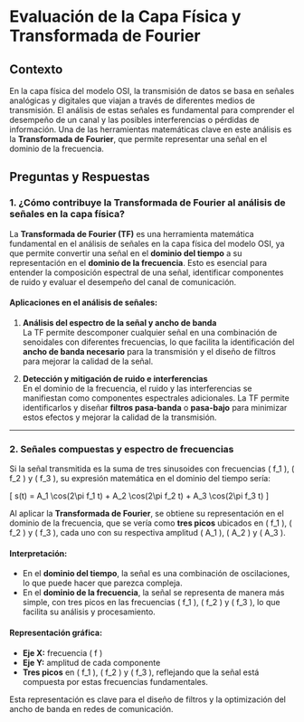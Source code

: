 # Evaluación de la Capa Física y Transformada de Fourier

## Contexto
En la capa física del modelo OSI, la transmisión de datos se basa en señales analógicas y digitales que viajan a través de diferentes medios de transmisión. El análisis de estas señales es fundamental para comprender el desempeño de un canal y las posibles interferencias o pérdidas de información. Una de las herramientas matemáticas clave en este análisis es la **Transformada de Fourier**, que permite representar una señal en el dominio de la frecuencia.

## Preguntas y Respuestas

### 1. ¿Cómo contribuye la Transformada de Fourier al análisis de señales en la capa física?
La **Transformada de Fourier (TF)** es una herramienta matemática fundamental en el análisis de señales en la capa física del modelo OSI, ya que permite convertir una señal en el **dominio del tiempo** a su representación en el **dominio de la frecuencia**. Esto es esencial para entender la composición espectral de una señal, identificar componentes de ruido y evaluar el desempeño del canal de comunicación.

#### Aplicaciones en el análisis de señales:
1. **Análisis del espectro de la señal y ancho de banda**  
   La TF permite descomponer cualquier señal en una combinación de senoidales con diferentes frecuencias, lo que facilita la identificación del **ancho de banda necesario** para la transmisión y el diseño de filtros para mejorar la calidad de la señal.

2. **Detección y mitigación de ruido e interferencias**  
   En el dominio de la frecuencia, el ruido y las interferencias se manifiestan como componentes espectrales adicionales. La TF permite identificarlos y diseñar **filtros pasa-banda** o **pasa-bajo** para minimizar estos efectos y mejorar la calidad de la transmisión.

---

### 2. Señales compuestas y espectro de frecuencias
Si la señal transmitida es la suma de tres sinusoides con frecuencias \( f_1 \), \( f_2 \) y \( f_3 \), su expresión matemática en el dominio del tiempo sería:

\[
s(t) = A_1 \cos(2\pi f_1 t) + A_2 \cos(2\pi f_2 t) + A_3 \cos(2\pi f_3 t)
\]

Al aplicar la **Transformada de Fourier**, se obtiene su representación en el dominio de la frecuencia, que se vería como **tres picos** ubicados en \( f_1 \), \( f_2 \) y \( f_3 \), cada uno con su respectiva amplitud \( A_1 \), \( A_2 \) y \( A_3 \).

#### Interpretación:
- En el **dominio del tiempo**, la señal es una combinación de oscilaciones, lo que puede hacer que parezca compleja.
- En el **dominio de la frecuencia**, la señal se representa de manera más simple, con tres picos en las frecuencias \( f_1 \), \( f_2 \) y \( f_3 \), lo que facilita su análisis y procesamiento.

#### Representación gráfica:
- **Eje X:** frecuencia \( f \)
- **Eje Y:** amplitud de cada componente
- **Tres picos** en \( f_1 \), \( f_2 \) y \( f_3 \), reflejando que la señal está compuesta por estas frecuencias fundamentales.

Esta representación es clave para el diseño de filtros y la optimización del ancho de banda en redes de comunicación.


